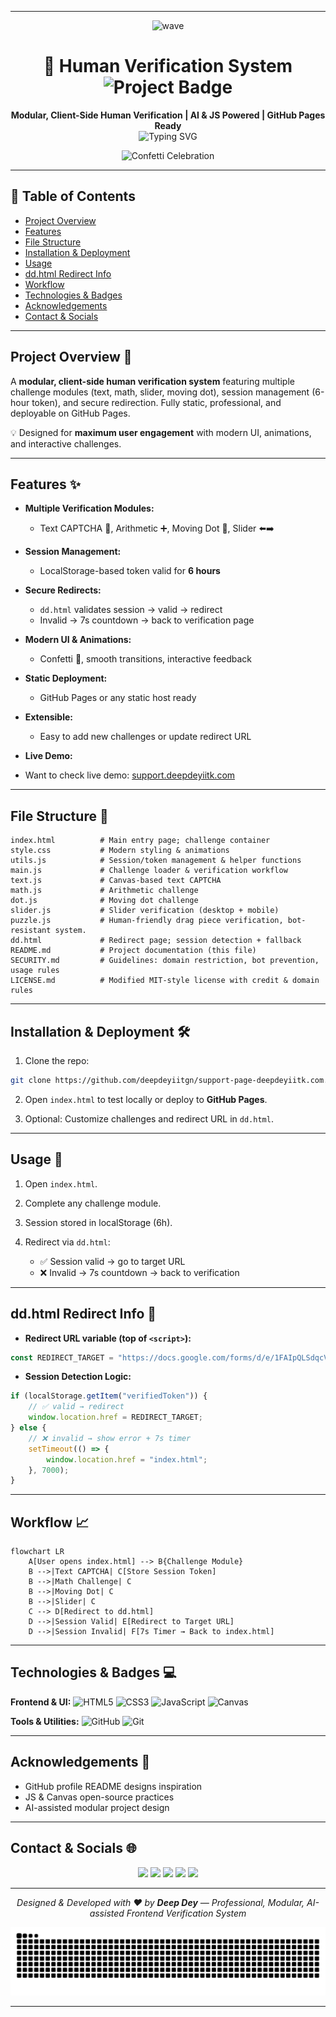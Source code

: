 
---

<p align="center">
  <img src="https://media.giphy.com/media/hvRJCLFzcasrR4ia7z/giphy.gif" width="40" alt="wave" />
</p>

<h1 align="center">🌟 Human Verification System <img src="https://img.shields.io/badge/-Deep%20Dey's%20Project-%23FF5F1F?style=flat-square&logo=github&logoColor=white" alt="Project Badge" /></h1>

<p align="center">
  <b>Modular, Client-Side Human Verification | AI & JS Powered | GitHub Pages Ready</b><br>
  <img src="https://readme-typing-svg.demolab.com?font=Fira+Code&duration=4000&pause=800&color=3A0CA3&center=true&vCenter=true&width=550&lines=Text%2C+Math%2C+Slider%2C+Dot+Challenges;Session+Management+%2B+Redirects;Static+GitHub+Pages+Deployment" alt="Typing SVG">
</p>

<p align="center">
  <img src="https://c.tenor.com/2I-4xgX_2-IAAAAC/confetti-party.gif" width="200" alt="Confetti Celebration" />
</p>

---

## 📌 Table of Contents

* [Project Overview](#project-overview-🚀)
* [Features](#features-✨)
* [File Structure](#file-structure-📂)
* [Installation & Deployment](#installation--deployment-🛠️)
* [Usage](#usage-🚀)
* [dd.html Redirect Info](#ddhtml-redirect-info-🔗)
* [Workflow](#workflow-📈)
* [Technologies & Badges](#technologies--badges-💻)
* [Acknowledgements](#acknowledgements-🙏)
* [Contact & Socials](#contact--socials-🌐)

---

## Project Overview 🚀

A **modular, client-side human verification system** featuring multiple challenge modules (text, math, slider, moving dot), session management (6-hour token), and secure redirection. Fully static, professional, and deployable on GitHub Pages.

💡 Designed for **maximum user engagement** with modern UI, animations, and interactive challenges.

---

## Features ✨

* **Multiple Verification Modules:**

  * Text CAPTCHA 📝, Arithmetic ➕, Moving Dot 🎯, Slider ⬅️➡️
* **Session Management:**

  * LocalStorage-based token valid for **6 hours**
* **Secure Redirects:**

  * `dd.html` validates session → valid → redirect
  * Invalid → 7s countdown → back to verification page
* **Modern UI & Animations:**

  * Confetti 🎉, smooth transitions, interactive feedback
* **Static Deployment:**

  * GitHub Pages or any static host ready
* **Extensible:**

  * Easy to add new challenges or update redirect URL

 * **Live Demo:**
 * Want to check live demo: [support.deepdeyiitk.com](https://support.deepdeyiitk.com/)

---

## File Structure 📂

```
index.html          # Main entry page; challenge container
style.css           # Modern styling & animations
utils.js            # Session/token management & helper functions
main.js             # Challenge loader & verification workflow
text.js             # Canvas-based text CAPTCHA
math.js             # Arithmetic challenge
dot.js              # Moving dot challenge
slider.js           # Slider verification (desktop + mobile)
puzzle.js           # Human-friendly drag piece verification, bot-resistant system.
dd.html             # Redirect page; session detection + fallback
README.md           # Project documentation (this file)
SECURITY.md         # Guidelines: domain restriction, bot prevention, usage rules
LICENSE.md          # Modified MIT-style license with credit & domain rules
```

---

## Installation & Deployment 🛠️

1. Clone the repo:

```bash
git clone https://github.com/deepdeyiitgn/support-page-deepdeyiitk.com.git
```

2. Open `index.html` to test locally or deploy to **GitHub Pages**.

3. Optional: Customize challenges and redirect URL in `dd.html`.

---

## Usage 🚀

1. Open `index.html`.
2. Complete any challenge module.
3. Session stored in localStorage (6h).
4. Redirect via `dd.html`:

   * ✅ Session valid → go to target URL
   * ❌ Invalid → 7s countdown → back to verification

---

## dd.html Redirect Info 🔗

* **Redirect URL variable (top of `<script>`):**

```javascript
const REDIRECT_TARGET = "https://docs.google.com/forms/d/e/1FAIpQLSdqcVijtxP2qtiwFtuS-NFBL9_Pnbf6WwiydLnzh4nbxQWy1Q/viewform";
```

* **Session Detection Logic:**

```javascript
if (localStorage.getItem("verifiedToken")) {
    // ✅ valid → redirect
    window.location.href = REDIRECT_TARGET;
} else {
    // ❌ invalid → show error + 7s timer
    setTimeout(() => {
        window.location.href = "index.html";
    }, 7000);
}
```

---

## Workflow 📈

```mermaid
flowchart LR
    A[User opens index.html] --> B{Challenge Module}
    B -->|Text CAPTCHA| C[Store Session Token]
    B -->|Math Challenge| C
    B -->|Moving Dot| C
    B -->|Slider| C
    C --> D[Redirect to dd.html]
    D -->|Session Valid| E[Redirect to Target URL]
    D -->|Session Invalid| F[7s Timer → Back to index.html]
```

---

## Technologies & Badges 💻

**Frontend & UI:**
![HTML5](https://img.shields.io/badge/HTML5-E34F26?style=for-the-badge\&logo=html5\&logoColor=white)
![CSS3](https://img.shields.io/badge/CSS3-1572B6?style=for-the-badge\&logo=css3\&logoColor=white)
![JavaScript](https://img.shields.io/badge/JavaScript-F7DF1E?style=for-the-badge\&logo=javascript\&logoColor=black)
![Canvas](https://img.shields.io/badge/Canvas-FF5733?style=for-the-badge\&logo=javascript\&logoColor=white)

**Tools & Utilities:**
![GitHub](https://img.shields.io/badge/GitHub-181717?style=for-the-badge\&logo=github\&logoColor=white)
![Git](https://img.shields.io/badge/Git-F05032?style=for-the-badge\&logo=git\&logoColor=white)

---

## Acknowledgements 🙏

* GitHub profile README designs inspiration
* JS & Canvas open-source practices
* AI-assisted modular project design

---

## Contact & Socials 🌐

<p align="center">
  <a href="https://www.deepdeyiitk.com"><img src="https://img.shields.io/badge/Website-DeepDey-blue?style=for-the-badge" /></a>
  <a href="mailto:thedeeparise@gmail.com"><img src="https://img.shields.io/badge/Email-contact@deepdeyiitk.com-yellow?style=for-the-badge" /></a>
  <a href="https://www.instagram.com/deepdey.official/"><img src="https://img.shields.io/badge/Instagram-@deepdey.official-purple?style=for-the-badge" /></a>
  <a href="https://www.youtube.com/@deepdeyiit"><img src="https://img.shields.io/badge/YouTube-DeepDey-red?style=for-the-badge" /></a>
  <a href="https://x.com/deepdeyofficial"><img src="https://img.shields.io/badge/X-@deepdeyofficial-black?style=for-the-badge" /></a>
</p>

---

<p align="center">
  <em>Designed & Developed with ❤️ by <b>Deep Dey</b> — Professional, Modular, AI-assisted Frontend Verification System</em>
</p>

<p align="center">
  <img src="https://raw.githubusercontent.com/Anuj579/Anuj579/output/github-contribution-grid-snake-dark.svg" alt="Snake animation" />
</p>

---
